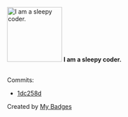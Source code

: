 <img src="https://my-badges.github.io/my-badges/sleepy-coder.png" alt="I am a sleepy coder." title="I am a sleepy coder." width="128">
<strong>I am a sleepy coder.</strong>
<br><br>

Commits:

- <a href="https://github.com/ben-of-codecraft/electron-s3-file-manager/commit/1dc258d7b0a9e7965e3636a355df57ff80a04480">1dc258d</a>


Created by <a href="https://github.com/my-badges/my-badges">My Badges</a>